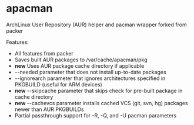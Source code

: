 apacman
==================

ArchLinux User Repository (AUR) helper and pacman wrapper forked from packer

Features:
* All features from packer
* Saves built AUR packages to /var/cache/apacman/pkg
* **new** Uses AUR package cache directory if applicable
* --needed parameter that does not install up-to-date packages
* --ignorearch parameter that ignores architectures specified in PKGBUILD (useful for ARM devices)
* **new** --skipcache parameter that skips check for pre-built package in cache directory
* **new** --cachevcs parameter installs cached VCS (git, svn, hg) packages newer than AUR PKGBUILDs
* Partial passthrough support for -R, -Q, and -U pacman parameters
